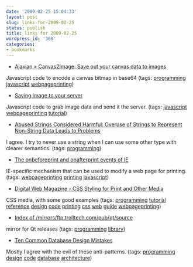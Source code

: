```yaml
---
date: '2009-02-25 15:04:33'
layout: post
slug: links-for-2009-02-25
status: publish
title: links for 2009-02-25
wordpress_id: '368'
categories:
- bookmarks
---
```


  * [Ajaxian » Canvas2Image: Save out your canvas data to images](http://ajaxian.com/archives/canvas2image-save-out-your-canvas-data-to-images)


Javascript code to encode a canvas bitmap in base64 (tags: [programming](http://delicious.com/eob/programming) [javascript](http://delicious.com/eob/javascript) [webpageprinting](http://delicious.com/eob/webpageprinting))


  * [Saving image to your server](http://www.izhuk.com/painter/product/doc/saving.htm)


Javascript code to grab image data and send it the server. (tags: [javascript](http://delicious.com/eob/javascript) [webpageprinting](http://delicious.com/eob/webpageprinting) [tutorial](http://delicious.com/eob/tutorial))


  * [Abused Strings Considered Harmful: Overuse of Strings to Represent Non-String Data Leads to Problems](http://computer-programming-languages.suite101.com/article.cfm/abused_strings_considered_harmful)


I agree.  I try to never use a string when I can use some other type with clearer semantics. (tags: [programming](http://delicious.com/eob/programming))


  * [The onbeforeprint and onafterprint events of IE](http://www.javascriptkit.com/javatutors/ie5print.shtml)


IE-specific mechanism that can be used to modify a web page for printing. (tags: [webpageprinting](http://delicious.com/eob/webpageprinting) [printing](http://delicious.com/eob/printing) [javascript](http://delicious.com/eob/javascript))


  * [Digital Web Magazine	 - CSS Styling for Print and Other Media](http://www.digital-web.com/articles/css_styling_for_print_and_other_media/)


CSS media, with some good examples (tags: [programming](http://delicious.com/eob/programming) [tutorial](http://delicious.com/eob/tutorial) [reference](http://delicious.com/eob/reference) [design](http://delicious.com/eob/design) [code](http://delicious.com/eob/code) [printing](http://delicious.com/eob/printing) [css](http://delicious.com/eob/css) [web](http://delicious.com/eob/web) [guide](http://delicious.com/eob/guide) [webpageprinting](http://delicious.com/eob/webpageprinting))


  * [Index of /mirrors/ftp.trolltech.com/pub/qt/source](http://ftp.heanet.ie/mirrors/ftp.trolltech.com/pub/qt/source/)


mirror for Qt releases (tags: [programming](http://delicious.com/eob/programming) [library](http://delicious.com/eob/library))


  * [Ten Common Database Design Mistakes](http://www.simple-talk.com/sql/database-administration/ten-common-database-design-mistakes/)


Mostly I agree with the evil of these anti-patterns. (tags: [programming](http://delicious.com/eob/programming) [design](http://delicious.com/eob/design) [code](http://delicious.com/eob/code) [database](http://delicious.com/eob/database) [architecture](http://delicious.com/eob/architecture))



